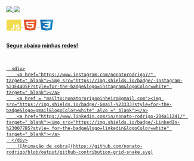<div>
       <a href="https://github.com/nonato-rodrigo">
        <img height="180em" src="https://github-readme-stats.vercel.app/api?username=nonato-rodrigo&theme=tokyonight&include_all_commits=true&count_private=true"/>
        <img height="180em" src="https://github-readme-stats.vercel.app/api/top-langs/?username=nonato-rodrigo&layout=compact&langs_count=6&theme=tokyonight"/>
      </div>
      <div style="display: inline_block"><br>
        <img align="center" alt="Js" height="30" width="40" src="https://raw.githubusercontent.com/devicons/devicon/master/icons/javascript/javascript-plain.svg ">
        <img align="center" alt="HTML" height="30" width="40" src="https://raw.githubusercontent.com/devicons/devicon/master/icons/html5/html5-original.svg ">
        <img align="center" alt="CSS" height="30" width="40" src="https://raw.githubusercontent.com/devicons/devicon/master/icons/css3/css3-original.svg ">
      </div>
       <br>
       
  <p><strong>Segue abaixo minhas redes!</strong></p>
  <br>
  
      <div>
        <a href="https://www.instagram.com/nonatorodrigo7/" target="_blank"><img src="https://img.shields.io/badge/-Instagram-%23E4405F?style=for-the-badge&logo=instagram&logoColor=white" target="_blank"></a>
        <a href = "mailto:nonatororigopinheiro@gmail.com"><img src="https://img.shields.io/badge/-Gmail-%23333?style=for-the-badge&logo=gmail&logoColor=white" alvo ="_blank"></a>
        <a href="https://www.linkedin.com/in/nonato-rodrigo-204a11241/" target="_blank"><img src="https://img.shields.io/badge/-LinkedIn-%230077B5?style= for-the-badge&logo=linkedin&logoColor=white" target="_blank"></a>
      </div>
        ![Animação de cobra](https://github.com/nonato-rodrigo/blob/output/github-contribution-grid-snake.svg)
